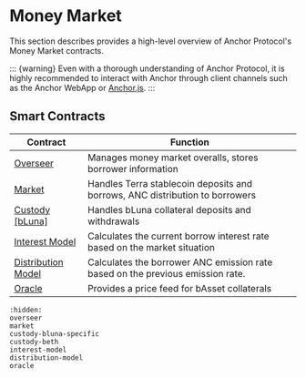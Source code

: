 # Money Market

This section describes provides a high-level overview of Anchor Protocol's Money Market contracts.

::: {warning}
Even with a thorough understanding of Anchor Protocol, it is highly recommended to interact with Anchor through client channels such as the Anchor WebApp or [Anchor.js](../../developers-terra/anchor.js.md).
:::

## Smart Contracts

| Contract                                       | Function                                                                       |
| ---------------------------------------------- | ------------------------------------------------------------------------------ |
| [Overseer](overseer.md)                        | Manages money market overalls, stores borrower information                     |
| [Market](market.md)                            | Handles Terra stablecoin deposits and borrows, ANC distribution to borrowers   |
| [Custody \[bLuna\]](custody-bluna-specific.md) | Handles bLuna collateral deposits and withdrawals                              |
| [Interest Model](interest-model.md)            | Calculates the current borrow interest rate based on the market situation      |
| [Distribution Model](distribution-model.md)    | Calculates the borrower ANC emission rate based on the previous emission rate. |
| [Oracle](oracle.md)                            | Provides a price feed for bAsset collaterals                                   |

```{toctree}
:hidden:
overseer
market
custody-bluna-specific
custody-beth
interest-model
distribution-model
oracle
```